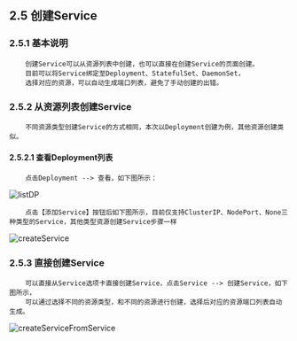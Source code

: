 ## 2.5 创建Service

### 2.5.1 基本说明

````
    创建Service可以从资源列表中创建，也可以直接在创建Service的页面创建。
    目前可以将Service绑定至Deployment、StatefulSet、DaemonSet，
    选择对应的资源，可以自动生成端口列表，避免了手动创建的出错。
````

### 2.5.2 从资源列表创建Service

````
    不同资源类型创建Service的方式相同，本次以Deployment创建为例，其他资源创建类似。
````

#### 2.5.2.1 查看Deployment列表

````
    点击Deployment --> 查看，如下图所示：
````

![listDP](https://github.com/dotbalo/ratel-doc/blob/master/images/create-service-list-dp.png)

````
    点击【添加Service】按钮后如下图所示，目前仅支持ClusterIP、NodePort、None三种类型的Service，其他类型资源创建Service步骤一样
````

![createService](https://github.com/dotbalo/ratel-doc/blob/master/images/create-service.png)


### 2.5.3 直接创建Service

````
    可以直接从Service选项卡直接创建Service，点击Service --> 创建Service，如下图所示，
    可以通过选择不同的资源类型，和不同的资源进行创建，选择后对应的资源端口列表自动生成。
````

![createServiceFromService](https://github.com/dotbalo/ratel-doc/blob/master/images/create-service-from-service.png)